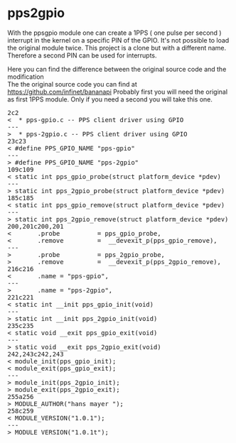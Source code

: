 
# pps2gpio 

With the ppsgpio module one can create a 1PPS ( one pulse per second ) interrupt in the kernel on a specific PIN of the GPIO. It's not possible to load the original module twice. This project is a clone but with a different name. Therefore a second PIN can be used for interrupts. 


Here you can find the difference between the original source code and the modification  
The the original source code you can find at https://github.com/infinet/bananapi
Probably first you will need the original as first 1PPS module. 
Only if you need a second you will take this one. 


<pre>
2c2
<  * pps-gpio.c -- PPS client driver using GPIO
---
>  * pps-2gpio.c -- PPS client driver using GPIO
23c23
< #define PPS_GPIO_NAME "pps-gpio"
---
> #define PPS_GPIO_NAME "pps-2gpio"
109c109
< static int pps_gpio_probe(struct platform_device *pdev)
---
> static int pps_2gpio_probe(struct platform_device *pdev)
185c185
< static int pps_gpio_remove(struct platform_device *pdev)
---
> static int pps_2gpio_remove(struct platform_device *pdev)
200,201c200,201
<       .probe          = pps_gpio_probe,
<       .remove         =  __devexit_p(pps_gpio_remove),
---
>       .probe          = pps_2gpio_probe,
>       .remove         =  __devexit_p(pps_2gpio_remove),
216c216
<       .name = "pps-gpio",
---
>       .name = "pps-2gpio",
221c221
< static int __init pps_gpio_init(void)
---
> static int __init pps_2gpio_init(void)
235c235
< static void __exit pps_gpio_exit(void)
---
> static void __exit pps_2gpio_exit(void)
242,243c242,243
< module_init(pps_gpio_init);
< module_exit(pps_gpio_exit);
---
> module_init(pps_2gpio_init);
> module_exit(pps_2gpio_exit);
255a256
> MODULE_AUTHOR("hans mayer <hans@ma.yer.at>");
258c259
< MODULE_VERSION("1.0.1");
---
> MODULE_VERSION("1.0.1t");
</pre>
